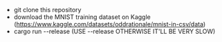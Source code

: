 - git clone this repository
- download the MNIST training dataset on Kaggle (https://www.kaggle.com/datasets/oddrationale/mnist-in-csv/data)
- cargo run --release (USE --release OTHERWISE IT'LL BE VERY SLOW)
